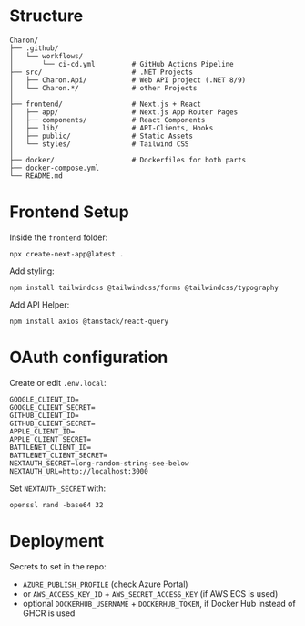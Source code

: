 # Structure

```
Charon/
├── .github/
│   └── workflows/
│       └── ci-cd.yml         # GitHub Actions Pipeline
├── src/                      # .NET Projects
│   ├── Charon.Api/           # Web API project (.NET 8/9)
│   └── Charon.*/             # other Projects
│
├── frontend/                 # Next.js + React
│   ├── app/                  # Next.js App Router Pages
│   ├── components/           # React Components
│   ├── lib/                  # API-Clients, Hooks
│   ├── public/               # Static Assets
│   └── styles/               # Tailwind CSS
│
├── docker/                   # Dockerfiles for both parts
├── docker-compose.yml
└── README.md
```

# Frontend Setup
Inside the `frontend` folder:
```
npx create-next-app@latest .
```
Add styling:
```
npm install tailwindcss @tailwindcss/forms @tailwindcss/typography
```
Add API Helper:
```
npm install axios @tanstack/react-query
```

# OAuth configuration
Create or edit `.env.local`:
```
GOOGLE_CLIENT_ID=
GOOGLE_CLIENT_SECRET=
GITHUB_CLIENT_ID=
GITHUB_CLIENT_SECRET=
APPLE_CLIENT_ID=
APPLE_CLIENT_SECRET=
BATTLENET_CLIENT_ID=
BATTLENET_CLIENT_SECRET=
NEXTAUTH_SECRET=long-random-string-see-below
NEXTAUTH_URL=http://localhost:3000
```

Set `NEXTAUTH_SECRET` with:
```
openssl rand -base64 32
```

# Deployment
Secrets to set in the repo:
- `AZURE_PUBLISH_PROFILE` (check Azure Portal)
- or `AWS_ACCESS_KEY_ID` + `AWS_SECRET_ACCESS_KEY` (if AWS ECS is used)
- optional `DOCKERHUB_USERNAME` + `DOCKERHUB_TOKEN`, if Docker Hub instead of GHCR is used
